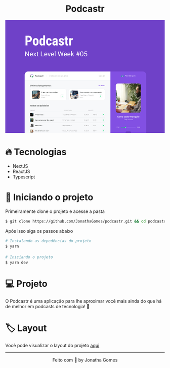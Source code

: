 <h1 align="center">Podcastr</h1>

![Preview da aplicação](.github/preview.png)

# 🔥️ Tecnologias

- NextJS
- ReactJS
- Typescript

# 🚀️ Iniciando o projeto

Primeiramente clone o projeto e acesse a pasta

```bash
$ git clone https://github.com/JonathaGomes/podcastr.git && cd podcastr
```

Após isso siga os passos abaixo

```bash
# Instalando as depedências do projeto
$ yarn

# Iniciando o projeto
$ yarn dev
```

# 💻️ Projeto

O Podcastr é uma aplicação para lhe aproximar você mais ainda do que há de melhor em podcasts de tecnologia! 💜️

# 🏷️ Layout

Você pode visualizar o layout do projeto [aqui](https://www.figma.com/file/MgFV7cEARBinibDQAZ7j4E/Podcastr?node-id=2%3A3)

<hr>

<p align="center">Feito com 💜 by Jonatha Gomes</p>
